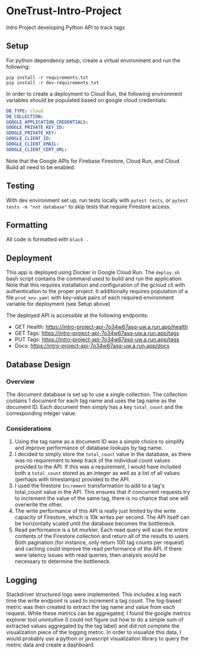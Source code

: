 # OneTrust-Intro-Project
Intro Project developing Python API to track tags

## Setup
For python dependency setup, create a virtual environment and run the following:

```
pip install -r requirements.txt
pip install -r dev-requirements.txt
```

In order to create a deployment to Cloud Run, the following environment variables should 
be populated based on google cloud credentials:
```yaml
DB_TYPE: cloud
DB_COLLECTION: 
GOOGLE_APPLICATION_CREDENTIALS: 
GOOGLE_PRIVATE_KEY_ID: 
GOOGLE_PRIVATE_KEY: 
GOOGLE_CLIENT_ID: 
GOOGLE_CLIENT_EMAIL: 
GOOGLE_CLIENT_CERT_URL:
```
Note that the Google APIs for Firebase Firestore, Cloud Run, and Cloud Build all need to be enabled.

## Testing
With dev environment set up, run tests locally with 
```pytest tests```, or
```pytest tests -m "not database"```
to skip tests that require Firestore access.

## Formatting
All code is formatted with `black .`

## Deployment
This app is deployed using Docker in Google Cloud Run. The `deploy.sh` bash script contains the 
command used to build and run the application. Note that this requires installation and configuration
 of the gcloud cli with authentication to the proper project. It additionally requires population of 
 a file `prod_env.yaml` with key-value pairs of each required environment variable for deployment 
 (see Setup above)

The deployed API is accessible at the following endpoints:
 - GET Health: https://intro-project-api-7o34w67asq-uw.a.run.app/health
 - GET Tags: https://intro-project-api-7o34w67asq-uw.a.run.app/tags
 - PUT Tags: https://intro-project-api-7o34w67asq-uw.a.run.app/tags
 - Docs: https://intro-project-api-7o34w67asq-uw.a.run.app/docs

## Database Design
### Overview
The document database is set up to use a single collection. The collection contains 1 document for 
each tag name and uses the tag name as the document ID. Each document then simply has a key 
`total_count` and the corresponding integer value. 

### Considerations
1. Using the tag name as a document ID was a simple choice to simplify and improve performance of 
database lookups by tag name.
1. I decided to simply store the `total_count` value in the database, as there was no requirement to 
keep track of the individual count values provided to the API. If this was a requirement, I would 
have included both a `total_count` stored as an integer as well as a list of all values (perhaps with 
timestamps) provided to the API.
1. I used the firestore `Increment` transformation to add to a tag's total_count value in the 
API. This ensures that if concurrent requests try to increment the value of the same tag, there is no 
chance that one will overwrite the other.
1. The write performance of this API is really just limited by the write capacity of Firestore, which 
is 10k writes per second. The API itself can be horizontally scaled until the database becomes the 
bottleneck.
1. Read performance is a bit murkier. Each read query will scan the entire contents of the Firestore 
collection and return all of the results to users. Both pagination (for instance, only return 100 tag 
counts per request) and caching could improve the read performance of the API. If there were latency 
issues with read queries, then analysis would be necessary to determine the bottleneck.

## Logging
Stackdriver structured logs were implemented. This includes a log each time the 
write endpoint is used to increment a tag count. The log-based metric was then created to extract the 
tag name and value from each request. While these metrics can be aggregated, I found the google 
metrics explorer tool unintuitive (I could not figure out how to do a simple sum of extracted values 
aggregated by the tag label) and did not complete the visualization piece of the logging metric. 
In order to visualize this data, I would probably use a python or javascript visualization library 
to query the metric data and create a dashboard.
